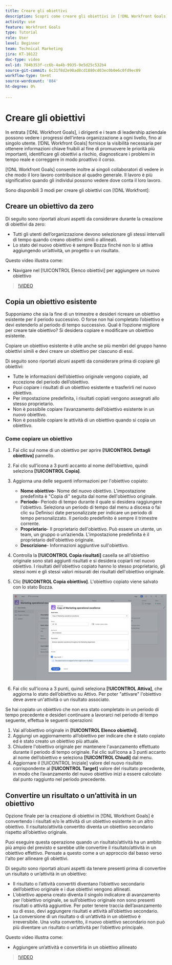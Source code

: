 ```yaml
---
title: Creare gli obiettivi
description: Scopri come creare gli obiettivi in [!DNL Workfront Goals] utilizzando tre opzioni diverse.
activity: use
feature: Workfront Goals
type: Tutorial
role: User
level: Beginner
team: Technical Marketing
jira: KT-10122
doc-type: video
exl-id: 784b353f-cc6b-4a4b-9935-9e5d25c532b4
source-git-commit: 6c31f8d2e98ad8cd1880cd03ec0b0e6c0fd9ec09
workflow-type: tm+mt
source-wordcount: '884'
ht-degree: 0%

---
```


# Creare gli obiettivi

In entrata [!DNL Workfront Goals], i dirigenti e i team di leadership aziendale possono vedere i progressi dell&#39;intera organizzazione a ogni livello, fino al singolo utente. [!DNL Workfront Goals] fornisce la visibilità necessaria per ottenere informazioni chiave fruibili al fine di promuovere le priorità più importanti, identificare gli obiettivi a rischio, diagnosticare i problemi in tempo reale e correggere in modo proattivo il corso.

[!DNL Workfront Goals] consente inoltre ai singoli collaboratori di vedere in che modo il loro lavoro contribuisce al quadro generale. Il lavoro è più significativo quando gli individui possono vedere dove conta il loro lavoro.

Sono disponibili 3 modi per creare gli obiettivi con [!DNL Workfront]:

## Creare un obiettivo da zero

Di seguito sono riportati alcuni aspetti da considerare durante la creazione di obiettivi da zero:

* Tutti gli utenti dell’organizzazione devono selezionare gli stessi intervalli di tempo quando creano obiettivi simili o allineati.
* Lo stato del nuovo obiettivo è sempre Bozza finché non lo si attiva aggiungendo un’attività, un progetto o un risultato.

Questo video illustra come:

* Navigare nel [!UICONTROL Elenco obiettivi] per aggiungere un nuovo obiettivo

>[!VIDEO](https://video.tv.adobe.com/v/335191/?quality=12&learn=on)

## Copia un obiettivo esistente

Supponiamo che sia la fine di un trimestre e desideri ricreare un obiettivo esistente per il periodo successivo. O forse non hai completato l’obiettivo e devi estenderlo al periodo di tempo successivo. Qual è l’opzione migliore per creare tale obiettivo? Si desidera copiare e modificare un obiettivo esistente.

Copiare un obiettivo esistente è utile anche se più membri del gruppo hanno obiettivi simili e devi creare un obiettivo per ciascuno di essi.

Di seguito sono riportati alcuni aspetti da considerare prima di copiare gli obiettivi:

* Tutte le informazioni dell’obiettivo originale vengono copiate, ad eccezione del periodo dell’obiettivo.
* Puoi copiare i risultati di un obiettivo esistente e trasferirli nel nuovo obiettivo.
* Per impostazione predefinita, i risultati copiati vengono assegnati allo stesso proprietario.
* Non è possibile copiare l’avanzamento dell’obiettivo esistente in un nuovo obiettivo.
* Non è possibile copiare le attività di un obiettivo quando si copia un obiettivo.

### Come copiare un obiettivo

1. Fai clic sul nome di un obiettivo per aprire **[!UICONTROL Dettagli obiettivo]** pannello.
1. Fai clic sull’icona a 3 punti accanto al nome dell’obiettivo, quindi seleziona **[!UICONTROL Copia]**.
1. Aggiorna una delle seguenti informazioni per l&#39;obiettivo copiato:
   * **Nome obiettivo**- Nome del nuovo obiettivo. L&#39;impostazione predefinita è &quot;Copia di&quot; seguita dal nome dell&#39;obiettivo originale.
   * **Periodo**- Periodo di tempo durante il quale si desidera raggiungere l&#39;obiettivo. Seleziona un periodo di tempo dal menu a discesa o fai clic su Definisci date personalizzate per indicare un periodo di tempo personalizzato. Il periodo predefinito è sempre il trimestre corrente.
   * **Proprietario**- Il proprietario dell&#39;obiettivo. Può essere un utente, un team, un gruppo o un’azienda. L&#39;impostazione predefinita è il proprietario dell&#39;obiettivo originale.
   * **Descrizione**- Informazioni aggiuntive sull&#39;obiettivo.

1. Controlla la **[!UICONTROL Copia risultati]** casella se all&#39;obiettivo originale sono stati aggiunti risultati e si desidera copiarli nel nuovo obiettivo. I risultati dell&#39;obiettivo copiato hanno lo stesso proprietario, gli stessi nomi e gli stessi valori misurati dei risultati dell&#39;obiettivo originale.

1. Clic **[!UICONTROL Copia obiettivo]**. L&#39;obiettivo copiato viene salvato con lo stato Bozza.

   ![Un&#39;immagine del [!UICONTROL Dettagli obiettivo] pannello in [!DNL Workfront Goals] con [!UICONTROL Copia] opzione](assets/03-workfront-goals-copy-a-goal.png)

1. Fai clic sull’icona a 3 punti, quindi seleziona  **[!UICONTROL Attiva]**, che aggiorna lo stato dell’obiettivo su Attivo. Per poter &quot;attivare&quot; l&#39;obiettivo deve avere un&#39;attività o un risultato associato.

Se hai copiato un obiettivo che non era stato completato in un periodo di tempo precedente e desideri continuare a lavorarci nel periodo di tempo seguente, effettua le seguenti operazioni:

1. Vai all’obiettivo originale in **[!UICONTROL Elenco obiettivi]**.
1. Aggiungi un aggiornamento all’obiettivo per indicare che è stato copiato ed è stato creato un obiettivo più attuale.
1. Chiudere l&#39;obiettivo originale per mantenere l&#39;avanzamento effettuato durante il periodo di tempo originale. Fai clic sull’icona a 3 punti accanto al nome dell’obiettivo e seleziona **[!UICONTROL Chiudi]** dal menu.
1. Aggiornare il [!UICONTROL Iniziale] valore del nuovo risultato corrispondente al **[!UICONTROL Target]** valore del risultato precedente, in modo che l’avanzamento del nuovo obiettivo inizi a essere calcolato dal punto raggiunto nel periodo precedente.

## Convertire un risultato o un’attività in un obiettivo

Opzione finale per la creazione di obiettivi in [!DNL Workfront Goals] è convertendo i risultati e/o le attività di un obiettivo esistente in un altro obiettivo. Il risultato/attività convertito diventa un obiettivo secondario rispetto all’obiettivo originale.

Puoi eseguire questa operazione quando un risultato/attività ha un ambito più ampio del previsto e sarebbe utile convertire il risultato/attività in un obiettivo effettivo. Pensate a questo come a un approccio dal basso verso l&#39;alto per allineare gli obiettivi.

Di seguito sono riportati alcuni aspetti da tenere presenti prima di convertire un risultato o un’attività in un obiettivo:

* Il risultato o l’attività convertiti diventano l’obiettivo secondario dell’obiettivo originale e i due obiettivi vengono allineati.
* L’obiettivo appena creato diventa il singolo indicatore di avanzamento per l’obiettivo originale, se sull’obiettivo originale non sono presenti risultati o attività aggiuntive. Per poter tenere traccia dell’avanzamento su di esso, devi aggiungere risultati e attività all’obiettivo secondario.
* La conversione di un risultato o di un’attività in un obiettivo è irreversibile. Una volta convertito, il nuovo obiettivo secondario non può più diventare un risultato o un’attività per l’obiettivo principale.

Questo video illustra come:

* Aggiungere un’attività e convertirla in un obiettivo allineato

>[!VIDEO](https://video.tv.adobe.com/v/335192/?quality=12&learn=on)

